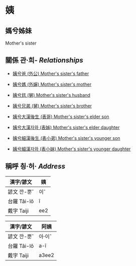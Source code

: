# 姨
## 媽兮姊妹
Mother's sister

## 關係 관·희- _Relationships_

- [姨兮爸 (外公) Mother's sister's father](member13.md)

- [姨兮媽 (外嫲) Mother's sister's mother](member14.md)

- [姨兮尪 (舅) Mother's sister's husband](member16.md)

- [姨兮兄弟 (舅) Mother's sister's brother](member16.md)

- [姨兮大漢後生 (表哥) Mother's sister's elder son](member47.md)

- [姨兮大漢자와 (表姊) Mother's sister's elder daughter](member48.md)

- [姨兮細漢後生 (表小弟) Mother's sister's younger son](member49.md)

- [姨兮細漢자와 (表小妹) Mother's sister's younger daughter](member50.md)



## 稱呼 칑·허· _Address_

漢字/諺文 | 姨
--- | ---
諺文 깐-뿐ˆ | 이ˆ
台羅 Tâi-lô | î
戴字 Taiji | ee2


漢字/諺文 | 阿姨
--- | ---
諺文 깐-뿐ˆ | 아·이ˆ
台羅 Tâi-lô | a-î
戴字 Taiji | a3ee2


